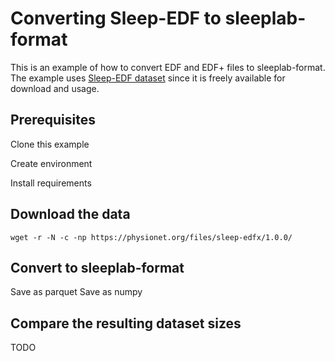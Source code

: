 # Converting Sleep-EDF to sleeplab-format

This is an example of how to convert EDF and EDF+ files to sleeplab-format. The example uses [Sleep-EDF dataset](https://physionet.org/content/sleep-edfx/1.0.0/) since it is freely available for download and usage.

## Prerequisites

Clone this example

Create environment

Install requirements

## Download the data

```console
wget -r -N -c -np https://physionet.org/files/sleep-edfx/1.0.0/
```

## Convert to sleeplab-format

Save as parquet
Save as numpy

## Compare the resulting dataset sizes

TODO
